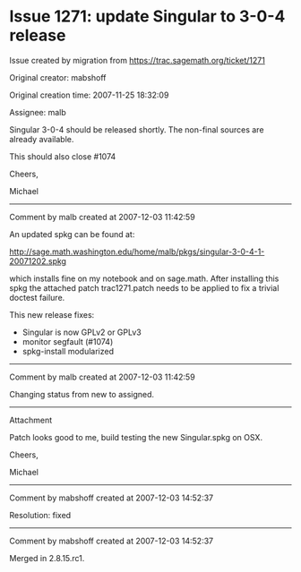 # Issue 1271: update Singular to 3-0-4 release

Issue created by migration from https://trac.sagemath.org/ticket/1271

Original creator: mabshoff

Original creation time: 2007-11-25 18:32:09

Assignee: malb

Singular 3-0-4 should be released shortly. The non-final sources are already available.

This should also close #1074

Cheers,

Michael


---

Comment by malb created at 2007-12-03 11:42:59

An updated spkg can be found at:

http://sage.math.washington.edu/home/malb/pkgs/singular-3-0-4-1-20071202.spkg

which installs fine on my notebook and on sage.math. After installing this spkg the attached patch trac1271.patch needs to be applied to fix a trivial doctest failure.

This new release fixes:
 * Singular is now GPLv2 or GPLv3
 * monitor segfault (#1074)
 * spkg-install modularized


---

Comment by malb created at 2007-12-03 11:42:59

Changing status from new to assigned.


---

Attachment

Patch looks good to me, build testing the new Singular.spkg on OSX.

Cheers,

Michael


---

Comment by mabshoff created at 2007-12-03 14:52:37

Resolution: fixed


---

Comment by mabshoff created at 2007-12-03 14:52:37

Merged in 2.8.15.rc1.
